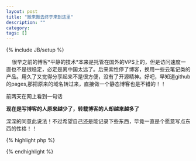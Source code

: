 ```yaml
---
layout: post
title: "搬来搬去终于来到这里"
description: ""
category: 
tags: []
---
```

{% include JB/setup %}


<p>&nbsp;&nbsp;&nbsp;&nbsp;很早之前的博客*平静的技术*本来是托管在国外的VPS上的，但是访问速度一直也不是很稳定，必定是离中国太远了。后来索性停了博客，换用一些云笔记类的产品。用久了又觉得分享起来不是很方便，没有了开源精神。好吧，早知道github的pages,那把原来的域名转过来，直接做一个静态博客也是不错的！！</p>
<p>前两天在网上看到一句话</p>

 **现在是写博客的人原来越少了，转载博客的人却越来越多了**

 <p>深深的同意此说法！不过希望自己还是能记录下些东西，毕竟一直是个愿意写点东西的性格！！</p>


{% highlight php %}
<?php
echo "I like this work!";
?>
{% endhighlight %}
